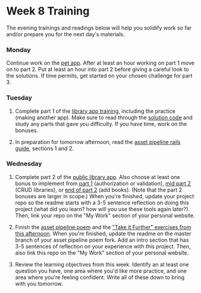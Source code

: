 # Week 8 Training

The evening trainings and readings below will help you solidify work so far and/or prepare you for the next day's materials.

### Monday

Continue work on the [pet app](https://github.com/sf-wdi-31/rails-pet-lab). After at least an hour working on part 1 move on to part 2. Put at least an hour into part 2 before giving a careful look to the solutions. If time permits, get started on your chosen challenge for part 3.

### Tuesday

1. Complete part 1 of the [library app training](https://github.com/sf-wdi-31/public-library-app/blob/master/1_users_and_auth.md), including the practice (making another app). Make sure to read through the [solution code](https://github.com/sf-wdi-31/public-library-app/tree/solution_1_users_and_auth/lib_app) and study any parts that gave you difficulty. If you have time, work on the bonuses.

2. In preparation for tomorrow afternoon, read the [asset pipeline rails guide](http://guides.rubyonrails.org/asset_pipeline.html), sections 1 and 2.


### Wednesday

1. Complete part 2 of the [public library app](https://github.com/sf-wdi-31/public-library-app).  Also choose at least one bonus to implement from [part 1](https://github.com/sf-wdi-31/public-library-app/blob/master/1_users_and_auth.md#bonus) (authorization or validation), [mid part 2](https://github.com/sf-wdi-31/public-library-app/blob/master/2_library_users.md#cruding-libraries) (CRUD libraries), or [end of part 2](https://github.com/sf-wdi-31/public-library-app/blob/master/2_library_users.md#bonuses) (add books).  (Note that the part 2 bonuses are larger in scope.) When you're finished, update your project repo so the readme starts with a 3-5 sentence reflection on doing this project (what did you learn? how will you use these tools again later?).  Then, link your repo on the "My Work" section of your personal website. 

2. Finish the [asset pipeline poem](https://github.com/sf-wdi-31/rails-asset-pipeline-poem) and the ["Take it Further" exercises from this afternoon](https://github.com/sf-wdi-31/rails-asset-pipeline/blob/master/exercises.md).  When you're finished, update the readme on the master branch of your asset pipeline poem fork. Add an intro section that has 3-5 sentences of reflection on your experience with this project.  Then, also link this repo on the "My Work" section of your personal website. 

3. Review the learning objectives from this week. Identify an at least one question you have, one area where you'd like more practice, and one area where you're feeling confident.  Write all of these down to bring with you tomorrow. 

<!--
### Thursday

### Weekend -->
